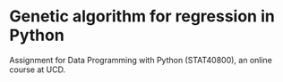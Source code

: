 # Genetic algorithm for regression in Python

Assignment for Data Programming with Python (STAT40800), an online course at UCD.
